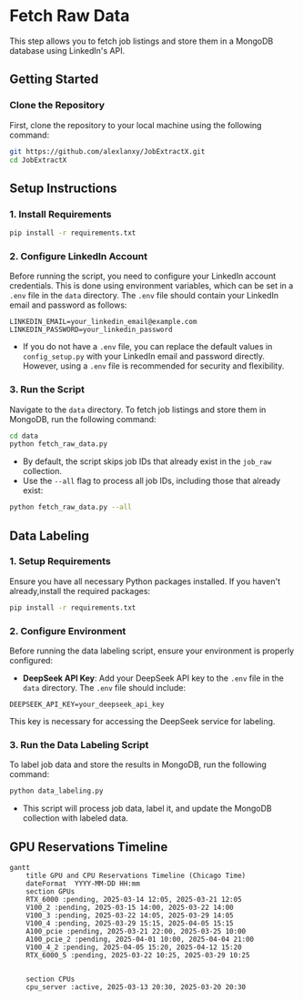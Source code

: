 # Fetch Raw Data

This step allows you to fetch job listings and store them in a MongoDB database using LinkedIn's API.

## Getting Started

### Clone the Repository

First, clone the repository to your local machine using the following command:

```bash
git https://github.com/alexlanxy/JobExtractX.git
cd JobExtractX
```


## Setup Instructions

### 1. Install Requirements

```bash
pip install -r requirements.txt
```

### 2. Configure LinkedIn Account

Before running the script, you need to configure your LinkedIn account credentials. This is done using environment variables, which can be set in a `.env` file in the `data` directory. The `.env` file should contain your LinkedIn email and password as follows:

```
LINKEDIN_EMAIL=your_linkedin_email@example.com
LINKEDIN_PASSWORD=your_linkedin_password
```

- If you do not have a `.env` file, you can replace the default values in `config_setup.py` with your LinkedIn email and password directly. However, using a `.env` file is recommended for security and flexibility.

### 3. Run the Script
Navigate to the `data` directory.
To fetch job listings and store them in MongoDB, run the following command:

```bash
cd data
python fetch_raw_data.py
```

- By default, the script skips job IDs that already exist in the `job_raw` collection.
- Use the `--all` flag to process all job IDs, including those that already exist:

```bash
python fetch_raw_data.py --all
```


## Data Labeling

### 1. Setup Requirements

Ensure you have all necessary Python packages installed. If you haven't already,install the required packages:

```bash
pip install -r requirements.txt
```

### 2. Configure Environment

Before running the data labeling script, ensure your environment is properly configured:

- **DeepSeek API Key**: Add your DeepSeek API key to the `.env` file in the `data` directory. The `.env` file should include:

```
DEEPSEEK_API_KEY=your_deepseek_api_key
```

This key is necessary for accessing the DeepSeek service for labeling.

### 3. Run the Data Labeling Script

To label job data and store the results in MongoDB, run the following command:

```bash
python data_labeling.py
```

- This script will process job data, label it, and update the MongoDB collection with labeled data.

## GPU Reservations Timeline
```mermaid
gantt
    title GPU and CPU Reservations Timeline (Chicago Time)
    dateFormat  YYYY-MM-DD HH:mm
    section GPUs
    RTX_6000 :pending, 2025-03-14 12:05, 2025-03-21 12:05
    V100_2 :pending, 2025-03-15 14:00, 2025-03-22 14:00
    V100_3 :pending, 2025-03-22 14:05, 2025-03-29 14:05
    V100_4 :pending, 2025-03-29 15:15, 2025-04-05 15:15
    A100_pcie :pending, 2025-03-21 22:00, 2025-03-25 10:00
    A100_pcie_2 :pending, 2025-04-01 10:00, 2025-04-04 21:00
    V100_4_2 :pending, 2025-04-05 15:20, 2025-04-12 15:20
    RTX_6000_5 :pending, 2025-03-22 10:25, 2025-03-29 10:25


    section CPUs
    cpu_server :active, 2025-03-13 20:30, 2025-03-20 20:30




